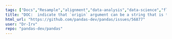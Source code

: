```yaml
---
tags: ["Docs","Resample","alignment","data-analysis","data-science","flexible","pandas","python"]
title: "DOC:  indicate that `origin` argument can be a string that is timestamp convertible"
html_url: "https://github.com/pandas-dev/pandas/issues/56877"
user: "Dr-Irv"
repo: "pandas-dev/pandas"
---
```


